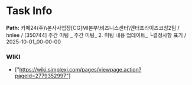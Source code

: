 # Task Info

**Path:** 카페24(주)\본사사업장\[CG]MI본부\비즈니스센터\엔터프라이즈코칭2팀 / hnlee / [350744] 주간 미팅 _ 주간 미팅_ 2. 미팅 내용 업데이트_ └결정사항 표기 / 2025-10-01_00-00-00

### WIKI
- ["https://wiki.simplexi.com/pages/viewpage.action?pageId=2779352997"]

